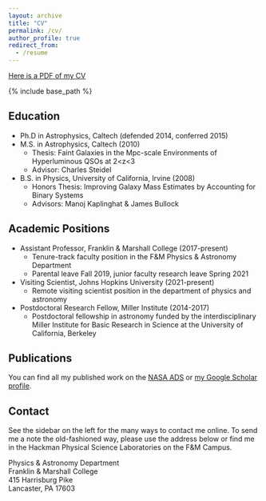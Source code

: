 ```yaml
---
layout: archive
title: "CV"
permalink: /cv/
author_profile: true
redirect_from:
  - /resume
---
```


[Here is a PDF of my CV](../files/trainorCV.pdf)


{% include base_path %}

## Education
* Ph.D in Astrophysics, Caltech (defended 2014, conferred 2015)
* M.S. in Astrophysics, Caltech (2010)
  * Thesis: Faint Galaxies in the Mpc-scale Environments of Hyperluminous QSOs at 2<z<3
  * Advisor: Charles Steidel
* B.S. in Physics, University of California, Irvine (2008)
  * Honors Thesis: Improving Galaxy Mass Estimates by Accounting for Binary Systems
  * Advisors: Manoj Kaplinghat & James Bullock

## Academic Positions
* Assistant Professor, Franklin & Marshall College (2017-present)
  * Tenure-track faculty position in the F&M Physics & Astronomy Department
  * Parental leave Fall 2019, junior faculty research leave Spring 2021
* Visiting Scientist, Johns Hopkins University (2021-present)
  * Remote visiting scientist position in the department of physics and astronomy
* Postdoctoral Research Fellow, Miller Institute (2014-2017)
  * Postdoctoral fellowship in astronomy funded by the interdisciplinary Miller Institute for Basic Research in Science at the University of California, Berkeley

## Publications
You can find all my published work on the <a href="https://ui.adsabs.harvard.edu/search/q=author%3A%22Trainor%2C%20Ryan%22%20year%3A2006-&sort=date%20desc%2C%20bibcode%20desc&p_=0">NASA ADS</a> or <a href="{{author.googlescholar}}">my Google Scholar profile</a>.

## Contact

See the sidebar on the left for the many ways to contact me online. To send me a note the old-fashioned way, please use the address below or find me in the Hackman Physical Science Laboratories on the F&M Campus.

Physics & Astronomy Department<br>
Franklin & Marshall College<br>
415 Harrisburg Pike<br>
Lancaster, PA 17603



<!--

  
Skills
======
* Skill 1
* Skill 2
  * Sub-skill 2.1
  * Sub-skill 2.2
  * Sub-skill 2.3
* Skill 3

Publications
======
  <ul>{% for post in site.publications %}
    {% include archive-single-cv.html %}
  {% endfor %}</ul>
  
Talks
======
  <ul>{% for post in site.talks %}
    {% include archive-single-talk-cv.html %}
  {% endfor %}</ul>
  
Teaching
======
  <ul>{% for post in site.teaching %}
    {% include archive-single-cv.html %}
  {% endfor %}</ul>
  
Service and leadership
======
* Currently signed in to 43 different slack teams
-->
